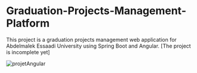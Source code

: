 # Graduation-Projects-Management-Platform
This project is a graduation projects management web application for Abdelmalek Essaadi University using Spring Boot and Angular. [The project is incomplete yet]

![projetAngular](https://user-images.githubusercontent.com/126195340/221079337-70dc7a12-d1d5-4435-9d07-d2ad1be54cb7.png)
